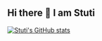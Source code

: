 ## Hi there 👋 I am Stuti

<!--
**StutiJaiin/StutiJaiin** is a ✨ _special_ ✨ repository because its `README.md` (this file) appears on your GitHub profile.

Here are some ideas to get you started:

- 🔭 I’m currently working on ...
- 🌱 I’m currently learning ...
- 👯 I’m looking to collaborate on ...
- 🤔 I’m looking for help with ...
- 💬 Ask me about ...
- 📫 How to reach me: ...
- 😄 Pronouns: ...
- ⚡ Fun fact: ...
-->

[![Stuti's GitHub stats](https://github-readme-stats.vercel.app/api?username=StutiJaiin)](https://github.com/StutiJaiin/github-readme-stats)
